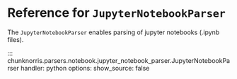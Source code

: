 # Reference for `JupyterNotebookParser`

The ``JupyterNotebookParser`` enables parsing of jupyter notebooks (.ipynb files).

::: chunknorris.parsers.notebook.jupyter_notebook_parser.JupyterNotebookParser
    handler: python
    options:
      show_source: false